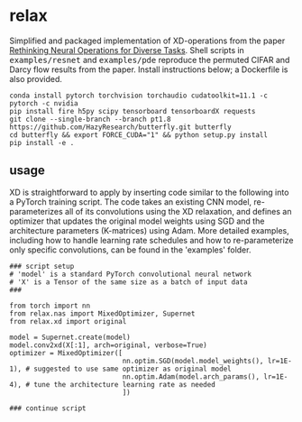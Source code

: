 # relax

Simplified and packaged implementation of XD-operations from the paper [Rethinking Neural Operations for Diverse Tasks](https://arxiv.org/abs/2103.15798).
Shell scripts in <tt>examples/resnet</tt> and <tt>examples/pde</tt> reproduce the permuted CIFAR and Darcy flow results from the paper.
Install instructions below; a Dockerfile is also provided.
```
conda install pytorch torchvision torchaudio cudatoolkit=11.1 -c pytorch -c nvidia
pip install fire h5py scipy tensorboard tensorboardX requests
git clone --single-branch --branch pt1.8 https://github.com/HazyResearch/butterfly.git butterfly
cd butterfly && export FORCE_CUDA="1" && python setup.py install
pip install -e .
```

## usage

XD is straightforward to apply by inserting code similar to the following into a PyTorch training script. The code takes an existing CNN model, re-parameterizes all of its convolutions using the XD relaxation, and defines an optimizer that updates the original model weights using SGD and the architecture parameters (K-matrices) using Adam. More detailed examples, including how to handle learning rate schedules and how to re-parameterize only specific convolutions, can be found in the 'examples' folder.

```
### script setup
# 'model' is a standard PyTorch convolutional neural network
# 'X' is a Tensor of the same size as a batch of input data
###

from torch import nn
from relax.nas import MixedOptimizer, Supernet
from relax.xd import original

model = Supernet.create(model)
model.conv2xd(X[:1], arch=original, verbose=True)
optimizer = MixedOptimizer([
                            nn.optim.SGD(model.model_weights(), lr=1E-1), # suggested to use same optimizer as original model
                            nn.optim.Adam(model.arch_params(), lr=1E-4), # tune the architecture learning rate as needed
                            ])
                            
### continue script        
```
